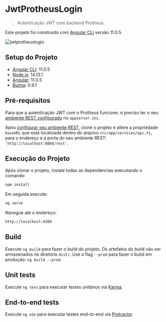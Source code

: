 # JwtProtheusLogin
> Autenticação JWT com backend Protheus.

Este projeto foi construído com [Angular CLI](https://github.com/angular/angular-cli) versão 11.0.5.

![jwtprotheuslogin](https://user-images.githubusercontent.com/18331586/104857105-05a71580-58f5-11eb-9ce8-522fbbc2837b.gif)

## Setup do Projeto

* [Angular CLI](https://github.com/angular/angular-cli): 11.0.5
* [Node.js](https://github.com/nodejs/node): 14.13.1
* [Angular](https://github.com/angular/angular): 11.0.5
* [Bulma](https://github.com/jgthms/bulma): 0.9.1

## Pré-requisitos

Para que a autenticação JWT com o Protheus funcione, é preciso ter o seu [ambiente REST configurado](https://tdn.totvs.com/pages/releaseview.action?pageId=519719292) no `appserver.ini`.

Após [configurar seu ambiente REST](https://tdn.totvs.com/pages/releaseview.action?pageId=519719292), clone o projeto e altere a propriedade `baseURL` que está localizada dentro do arquivo `src/app/services/api.ts`, para o endereço e a porta do seu ambiente REST: `'http://localhost:8084/rest'`.

## Execução do Projeto

Após clonar o projeto, instale todas as dependencias executando o comando:

```sh
npm install
```

Em seguida execute:

```sh
ng serve
```

Navegue até o endereço:

```sh
http://localhost:4200
```

## Build

Execute `ng build` para fazer o build do projeto. Os artefatos do build vão ser armazenados no diretório `dist/`. Use a flag `--prod` para fazer o build em produção: `ng build --prod`.

## Unit tests

Execute `ng test` para executar testes unitários via [Karma](https://karma-runner.github.io).

## End-to-end tests

Execute `ng e2e` para executar testes end-to-end via [Protractor](http://www.protractortest.org/).
